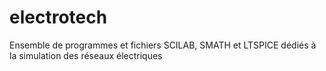 # electrotech
Ensemble de programmes et fichiers SCILAB, SMATH et LTSPICE dédiés à la simulation des réseaux électriques
